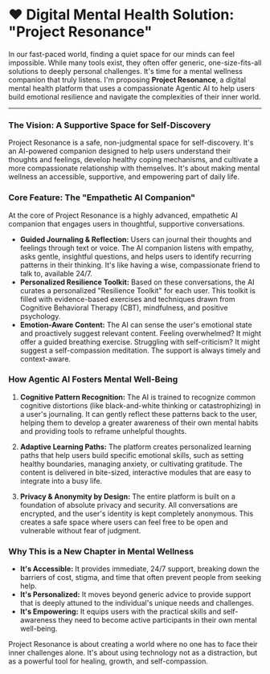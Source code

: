 # ❤️ Digital Mental Health Solution: "Project Resonance"

In our fast-paced world, finding a quiet space for our minds can feel impossible. While many tools exist, they often offer generic, one-size-fits-all solutions to deeply personal challenges. It's time for a mental wellness companion that truly listens. I'm proposing **Project Resonance**, a digital mental health platform that uses a compassionate Agentic AI to help users build emotional resilience and navigate the complexities of their inner world.

---

### The Vision: A Supportive Space for Self-Discovery

Project Resonance is a safe, non-judgmental space for self-discovery. It's an AI-powered companion designed to help users understand their thoughts and feelings, develop healthy coping mechanisms, and cultivate a more compassionate relationship with themselves. It's about making mental wellness an accessible, supportive, and empowering part of daily life.

### Core Feature: The "Empathetic AI Companion"

At the core of Project Resonance is a highly advanced, empathetic AI companion that engages users in thoughtful, supportive conversations.

-   **Guided Journaling & Reflection:** Users can journal their thoughts and feelings through text or voice. The AI companion listens with empathy, asks gentle, insightful questions, and helps users to identify recurring patterns in their thinking. It's like having a wise, compassionate friend to talk to, available 24/7.
-   **Personalized Resilience Toolkit:** Based on these conversations, the AI curates a personalized "Resilience Toolkit" for each user. This toolkit is filled with evidence-based exercises and techniques drawn from Cognitive Behavioral Therapy (CBT), mindfulness, and positive psychology.
-   **Emotion-Aware Content:** The AI can sense the user's emotional state and proactively suggest relevant content. Feeling overwhelmed? It might offer a guided breathing exercise. Struggling with self-criticism? It might suggest a self-compassion meditation. The support is always timely and context-aware.

### How Agentic AI Fosters Mental Well-Being

1.  **Cognitive Pattern Recognition:** The AI is trained to recognize common cognitive distortions (like black-and-white thinking or catastrophizing) in a user's journaling. It can gently reflect these patterns back to the user, helping them to develop a greater awareness of their own mental habits and providing tools to reframe unhelpful thoughts.

2.  **Adaptive Learning Paths:** The platform creates personalized learning paths that help users build specific emotional skills, such as setting healthy boundaries, managing anxiety, or cultivating gratitude. The content is delivered in bite-sized, interactive modules that are easy to integrate into a busy life.

3.  **Privacy & Anonymity by Design:** The entire platform is built on a foundation of absolute privacy and security. All conversations are encrypted, and the user's identity is kept completely anonymous. This creates a safe space where users can feel free to be open and vulnerable without fear of judgment.

### Why This is a New Chapter in Mental Wellness

-   **It's Accessible:** It provides immediate, 24/7 support, breaking down the barriers of cost, stigma, and time that often prevent people from seeking help.
-   **It's Personalized:** It moves beyond generic advice to provide support that is deeply attuned to the individual's unique needs and challenges.
-   **It's Empowering:** It equips users with the practical skills and self-awareness they need to become active participants in their own mental well-being.

Project Resonance is about creating a world where no one has to face their inner challenges alone. It's about using technology not as a distraction, but as a powerful tool for healing, growth, and self-compassion. 